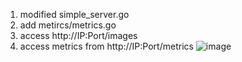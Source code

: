 1. modified simple_server.go
2. add metircs/metrics.go 
3. access http://IP:Port/images
4. access metrics from http://IP:Port/metrics
![image](https://user-images.githubusercontent.com/60275859/164990520-6869c979-577b-4c09-a8a0-8c995a142600.png)



